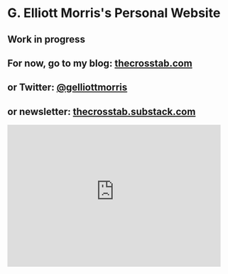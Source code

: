 # G. Elliott Morris's Personal Website

## Work in progress

## For now, go to my blog: [thecrosstab.com](https://www.thecrosstab.com)
## or Twitter: [@gelliottmorris](https://www.twitter.com/gelliottmorris)
## or newsletter: [thecrosstab.substack.com](https://thecrosstab.substack.com)


<iframe width="480" height="320" src="https://thecrosstab.substack.com/embed" frameborder="0" scrolling="no"></iframe>
